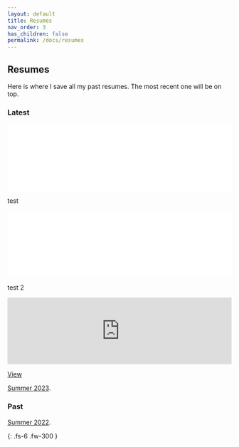 ```yaml
---
layout: default
title: Resumes
nav_order: 3
has_children: false
permalink: /docs/resumes
---
```


## [](#header-2)Resumes

Here is where I save all my past resumes. The most recent one will be on top.

### [](#header-3)Latest
<iframe src="/pdfs/Resume_S2023.pdf" style="width: 100%;" frameborder="0"></iframe>

test

<iframe src="{{site.baseurl}}/02-resumes/pdfs/Resume_S2023.pdf" style="width: 100%;" frameborder="0"></iframe>

test 2
<iframe src="https://gavinbuilds.github.io/docs/02-resumes/pdfs/Resume_S2023.pdf" style="width: 100%;" frameborder="0"></iframe>

[View]({{site.baseurl}}/02-resumes/pdfs/Resume_S2023.pdf)

[Summer 2023](https://github.com/gavinbuilds/gavinbuilds.github.io/blob/main/docs/02-resumes/pdfs/Resume_S2023.pdf).


### [](#header-3)Past

[Summer 2022](https://github.com/gavinbuilds/gavinbuilds.github.io/blob/main/docs/02-resumes/pdfs/Resume_S2022.pdf).

{: .fs-6 .fw-300 }